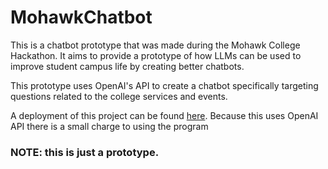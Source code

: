 # MohawkChatbot

This is a chatbot prototype that was made during the Mohawk College Hackathon. It aims to provide a prototype of how LLMs can be used to improve student campus life by creating better chatbots.

This prototype uses OpenAI's API to create a chatbot specifically targeting questions related to the college services and events.

A deployment of this project can be found [here](https://chatbot-mohawk.onrender.com). Because this uses OpenAI API there is a small charge to using the program

### NOTE: this is just a prototype.
